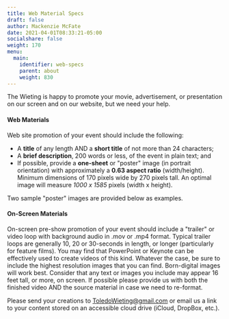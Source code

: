 ```yaml
---
title: Web Material Specs
draft: false
author: Mackenzie McFate
date: 2021-04-01T08:33:21-05:00
socialshare: false
weight: 170
menu:
  main:
    identifier: web-specs
    parent: about
    weight: 830
---
```


The Wieting is happy to promote your movie, advertisement, or presentation on our screen and on our website, but we need your help.

#### Web Materials

Web site promotion of your event should include the following:

  - A **title** of any length AND a **short title** of not more than 24 characters;
  - A **brief description**, 200 words or less, of the event in plain text; and
  - If possible, provide a **one-sheet** or "poster" image (in portrait orientation) with approximately a **0.63 aspect ratio** (width/height).  Minimum dimensions of 170 pixels wide by 270 pixels tall.  An optimal image will measure _1000 x 1585_ pixels (width x height).

Two sample "poster" images are provided below as examples.

#### On-Screen Materials

On-screen pre-show promotion of your event should include a "trailer" or video loop with background audio in .mov or .mp4 format. Typical trailer loops are generally 10, 20 or 30-seconds in length, or longer (particularly for feature films). You may find that PowerPoint or Keynote can be effectively used to create videos of this kind. Whatever the case, be sure to include the highest resolution images that you can find. Born-digital images will work best. Consider that any text or images you include may appear 16 feet tall, or more, on screen. If possible please provide us with both the finished video AND the source material in case we need to re-format.

Please send your creations to ToledoWieting@gmail.com or email us a link to your content stored on an accessible cloud drive (iCloud, DropBox, etc.).
